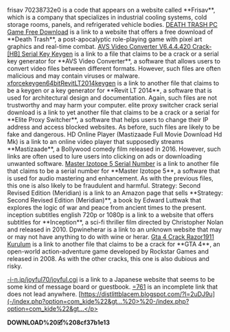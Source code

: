 frisav 70238732e0 is a code that appears on a website called \*\*Frisav\*\*, which is a company that specializes in industrial cooling systems, cold storage rooms, panels, and refrigerated vehicle bodies. [DEATH TRASH PC Game Free Download](-) is a link to a website that offers a free download of \*\*Death Trash\*\*, a post-apocalyptic role-playing game with pixel art graphics and real-time combat.
[AVS Video Converter V6.4.4.420 Crack-\[HB\] Serial Key Keygen](_-Y69OI2ugTYa-) is a link to a file that claims to be a crack or a serial key generator for \*\*AVS Video Converter\*\*, a software that allows users to convert video files between different formats. However, such files are often malicious and may contain viruses or malware.
[xforcekeygen64bitRevitLT2014keygen](-0ToVl) is a link to another file that claims to be a keygen or a key generator for \*\*Revit LT 2014\*\*, a software that is used for architectural design and documentation. Again, such files are not trustworthy and may harm your computer.
elite proxy switcher crack serial download is a link to yet another file that claims to be a crack or a serial for \*\*Elite Proxy Switcher\*\*, a software that helps users to change their IP address and access blocked websites. As before, such files are likely to be fake and dangerous.
HD Online Player (Mastizaade Full Movie Download Hd Mk) is a link to an online video player that supposedly streams \*\*Mastizaade\*\*, a Bollywood comedy film released in 2016. However, such links are often used to lure users into clicking on ads or downloading unwanted software.
[Master Izotope 5 Serial Number](_xDk3NJAXp6viQ_NQA) is a link to another file that claims to be a serial number for \*\*Master Izotope 5\*\*, a software that is used for audio mastering and enhancement. As with the previous files, this one is also likely to be fraudulent and harmful.
Strategy: Second Revised Edition (Meridian) is a link to an Amazon page that sells \*\*Strategy: Second Revised Edition (Meridian)\*\*, a book by Edward Luttwak that explores the logic of war and peace from ancient times to the present.
inception subtitles english 720p or 1080p is a link to a website that offers subtitles for \*\*Inception\*\*, a sci-fi thriller film directed by Christopher Nolan and released in 2010.
Dpwineherar is a link to an unknown website that may or may not have anything to do with wine or herar.
[Gta 4 Crack Razor1911 Kurulum](-HyCyBWDubPt3H2) is a link to another file that claims to be a crack for \*\*GTA 4\*\*, an open-world action-adventure game developed by Rockstar Games and released in 2008. As with the other cracks, this one is also dubious and risky.
 
[-i-n.jp/joyful70/joyful.cgi](-i-n.jp/joyful70/joyful.cgi) is a link to a Japanese website that seems to be some kind of message board or guestbook.
[=761](>%20href=) is an incomplete link that does not lead anywhere.
[https://distlittblacem.blogspot.com/?l=2uDJ9u](-/index.php?option=com_kide%22&gt...%20>%20-/index.php?option=com_kide%22&gt...</p>
<p><b><b>DOWNLOAD</b>%20&#128505;%20<a%20href=)


 8cf37b1e13
 
